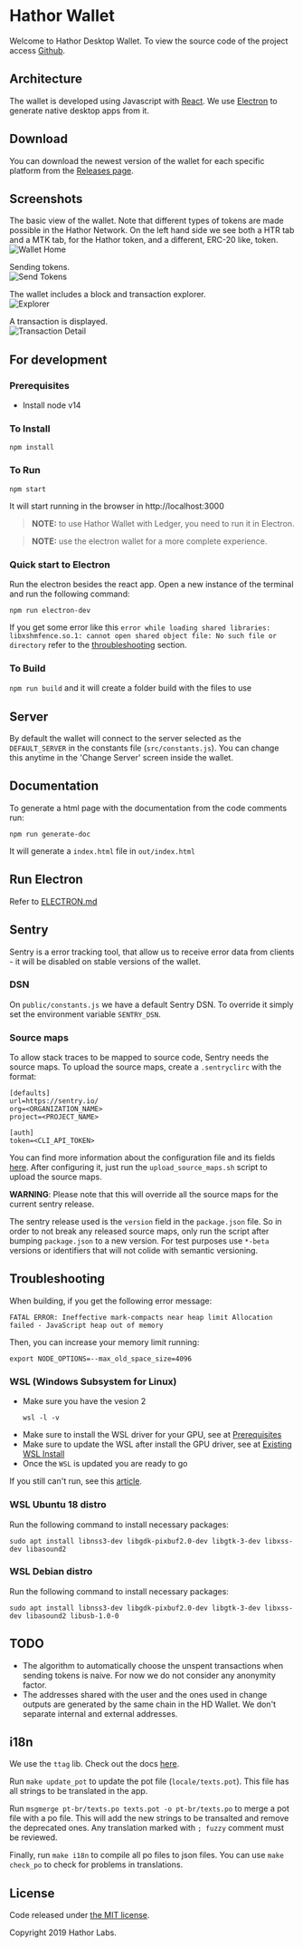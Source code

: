 # Hathor Wallet

Welcome to Hathor Desktop Wallet. To view the source code of the project access [Github](https://github.com/HathorNetwork/hathor-wallet).

## Architecture

The wallet is developed using Javascript with [React](https://reactjs.org/). We use [Electron](https://electronjs.org/) to generate native desktop apps from it.

## Download

You can download the newest version of the wallet for each specific platform from the [Releases page](https://github.com/HathorNetwork/hathor-wallet/releases).

## Screenshots

The basic view of the wallet.  Note that different types of tokens are made possible in the Hathor Network.  On the left hand side we see both a HTR tab and a MTK tab, for the Hathor token, and a different, ERC-20 like, token.   
![Wallet Home](https://drive.google.com/thumbnail?id=1pJ4JAxTXjMHW1Xuc4cCG0d0LKeVBGgM6&sz=w3000-h2250)

Sending tokens.  
![Send Tokens](https://drive.google.com/thumbnail?id=1Lq6Q0j2J0989vfYzykVSpYjra3bLTI2u&sz=w3000-h2250)

The wallet includes a block and transaction explorer.  
![Explorer](https://drive.google.com/thumbnail?id=1YdEfGB7L9E2tA4vGDTsGdGvoKw5bqdhT&sz=w3000-h2250)

A transaction is displayed.  
![Transaction Detail](https://drive.google.com/thumbnail?id=1N3IaiT0kBT1QkRq6xU_b_D66EZBVajiB&sz=w3000-h2250)

## For development

### Prerequisites

* Install node v14

### To Install

```
npm install
```

### To Run

```
npm start
```

It will start running in the browser in http://localhost:3000

> **NOTE:** to use Hathor Wallet with Ledger, you need to run it in Electron.

> **NOTE:** use the electron wallet for a more complete experience.

### Quick start to Electron

Run the electron besides the react app. Open a new instance of the terminal and run the following command:

```
npm run electron-dev
```

If you get some error like this `error while loading shared libraries: libxshmfence.so.1: cannot open shared object file: No such file or directory` refer to the [throubleshooting](#troubleshooting) section.

### To Build

`npm run build` and it will create a folder build with the files to use

## Server

By default the wallet will connect to the server selected as the `DEFAULT_SERVER` in the constants file (`src/constants.js`).
You can change this anytime in the 'Change Server' screen inside the wallet.

## Documentation

To generate a html page with the documentation from the code comments run:

```
npm run generate-doc
```

It will generate a `index.html` file in `out/index.html`

## Run Electron

Refer to [ELECTRON.md](/ELECTRON.md)

## Sentry

Sentry is a error tracking tool, that allow us to receive error data from clients - it will be disabled on stable versions of the wallet.

### DSN
On `public/constants.js` we have a default Sentry DSN.
To override it simply set the environment variable `SENTRY_DSN`.

### Source maps
To allow stack traces to be mapped to source code, Sentry needs the source maps.
To upload the source maps, create a `.sentryclirc` with the format:

```
[defaults]
url=https://sentry.io/
org=<ORGANIZATION_NAME>
project=<PROJECT_NAME>

[auth]
token=<CLI_API_TOKEN>
```

You can find more information about the configuration file and its fields [here](https://docs.sentry.io/cli/configuration/).
After configuring it, just run the `upload_source_maps.sh` script to upload the source maps.

**WARNING**: Please note that this will override all the source maps for the current sentry release.

The sentry release used is the `version` field in the `package.json` file.
So in order to not break any released source maps, only run the script after bumping `package.json` to a new version.
For test purposes use `*-beta` versions or identifiers that will not colide with semantic versioning.

## Troubleshooting

When building, if you get the following error message:

    FATAL ERROR: Ineffective mark-compacts near heap limit Allocation failed - JavaScript heap out of memory

Then, you can increase your memory limit running:

    export NODE_OPTIONS=--max_old_space_size=4096

### WSL (Windows Subsystem for Linux)

* Make sure you have the vesion 2
    ```
    wsl -l -v
    ```
* Make sure to install the WSL driver for your GPU, see at [Prerequisites](https://learn.microsoft.com/en-us/windows/wsl/tutorials/gui-apps#prerequisites)
* Make sure to update the WSL after install the GPU driver, see at [Existing WSL Install](https://learn.microsoft.com/en-us/windows/wsl/tutorials/gui-apps#existing-wsl-install)
* Once the `WSL` is updated you are ready to go

If you still can't run, see this [article](https://www.beekeeperstudio.io/blog/building-electron-windows-ubuntu-wsl2).

### WSL Ubuntu 18 distro

Run the following command to install necessary packages:

```
sudo apt install libnss3-dev libgdk-pixbuf2.0-dev libgtk-3-dev libxss-dev libasound2
```

### WSL Debian distro

Run the following command to install necessary packages:

```
sudo apt install libnss3-dev libgdk-pixbuf2.0-dev libgtk-3-dev libxss-dev libasound2 libusb-1.0-0
```

## TODO

- The algorithm to automatically choose the unspent transactions when sending tokens is naive. For now we do not consider any anonymity factor.
- The addresses shared with the user and the ones used in change outputs are generated by the same chain in the HD Wallet. We don't separate internal and external addresses.

## i18n

We use the `ttag` lib. Check out the docs [here](https://ttag.js.org/docs/quickstart.html).

Run `make update_pot` to update the pot file (`locale/texts.pot`). This file has all strings to be translated in the app.

Run `msgmerge pt-br/texts.po texts.pot -o pt-br/texts.po` to merge a pot file with a po file. This will add the new strings to be transalted and remove the deprecated ones. Any translation marked with `; fuzzy` comment must be reviewed.

Finally, run `make i18n` to compile all po files to json files. You can use `make check_po` to check for problems in translations.

## License

Code released under [the MIT license](https://github.com/HathorNetwork/hathor-wallet/blob/dev/LICENSE).

Copyright 2019 Hathor Labs.
